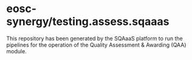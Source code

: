 # eosc-synergy/testing.assess.sqaaas
This repository has been generated by the SQAaaS platform to run the pipelines
for the operation of the
Quality Assessment & Awarding (QAA)
module.